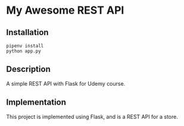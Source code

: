 # My Awesome REST API

## Installation
```
pipenv install
python app.py
```
## Description
A simple REST API with Flask for Udemy course.
## Implementation
This project is implemented using Flask, and is a REST API for a store.
